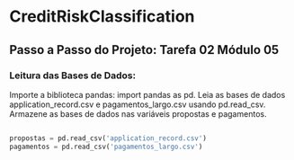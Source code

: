 # CreditRiskClassification

## Passo a Passo do Projeto: Tarefa 02 Módulo 05

### Leitura das Bases de Dados:
Importe a biblioteca pandas: import pandas as pd.
Leia as bases de dados application_record.csv e pagamentos_largo.csv usando pd.read_csv.
Armazene as bases de dados nas variáveis propostas e pagamentos.

```python import pandas as pd

propostas = pd.read_csv('application_record.csv')
pagamentos = pd.read_csv('pagamentos_largo.csv')
```

